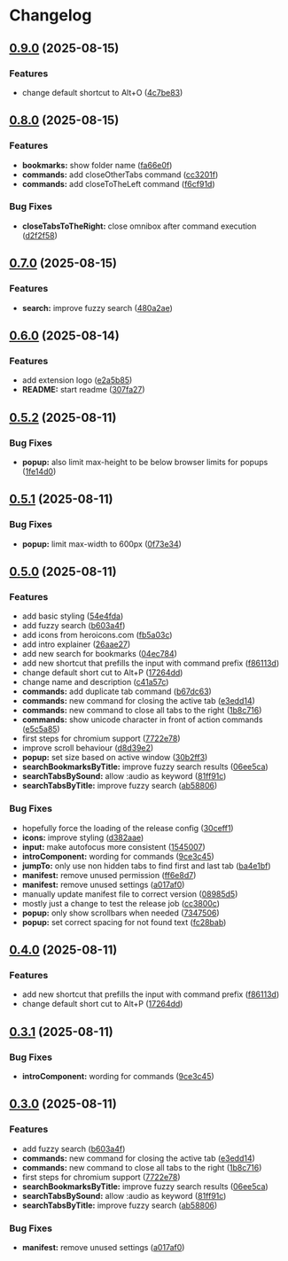 # Changelog

## [0.9.0](https://github.com/lkuechler/omnibox-browser-extension/compare/omnibox-browser-extension-v0.8.0...omnibox-browser-extension-v0.9.0) (2025-08-15)


### Features

* change default shortcut to Alt+O ([4c7be83](https://github.com/lkuechler/omnibox-browser-extension/commit/4c7be83e228601b5a8e68b02b7cf70b893b25c2a))

## [0.8.0](https://github.com/lkuechler/omnibox-browser-extension/compare/omnibox-browser-extension-v0.7.0...omnibox-browser-extension-v0.8.0) (2025-08-15)


### Features

* **bookmarks:** show folder name ([fa66e0f](https://github.com/lkuechler/omnibox-browser-extension/commit/fa66e0fb336d91fbaf21db66acc2e09238229c55))
* **commands:** add closeOtherTabs command ([cc3201f](https://github.com/lkuechler/omnibox-browser-extension/commit/cc3201f5283a5ec2f86d2fc73153d409b4bbc179))
* **commands:** add closeToTheLeft command ([f6cf91d](https://github.com/lkuechler/omnibox-browser-extension/commit/f6cf91dce6d263b4c07ddd145d609ba2c178334e))


### Bug Fixes

* **closeTabsToTheRight:** close omnibox after command execution ([d2f2f58](https://github.com/lkuechler/omnibox-browser-extension/commit/d2f2f5856c1fd619877a18fe00644115e1ee45c9))

## [0.7.0](https://github.com/lkuechler/omnibox-browser-extension/compare/omnibox-browser-extension-v0.6.0...omnibox-browser-extension-v0.7.0) (2025-08-15)


### Features

* **search:** improve fuzzy search ([480a2ae](https://github.com/lkuechler/omnibox-browser-extension/commit/480a2ae156c037cc892df144cf5aa5a81b904ad5))

## [0.6.0](https://github.com/lkuechler/omnibox-browser-extension/compare/omnibox-browser-extension-v0.5.2...omnibox-browser-extension-v0.6.0) (2025-08-14)


### Features

* add extension logo ([e2a5b85](https://github.com/lkuechler/omnibox-browser-extension/commit/e2a5b85e2b12667b1239f7dae1d92a98d4b447c5))
* **README:** start readme ([307fa27](https://github.com/lkuechler/omnibox-browser-extension/commit/307fa27f22b9f0e27c0df2cf2e2d446fd7e47344))

## [0.5.2](https://github.com/lkuechler/omnibox-browser-extension/compare/omnibox-browser-extension-v0.5.1...omnibox-browser-extension-v0.5.2) (2025-08-11)


### Bug Fixes

* **popup:** also limit max-height to be below browser limits for popups ([1fe14d0](https://github.com/lkuechler/omnibox-browser-extension/commit/1fe14d05e2d5f304695a36d90ec9880fb40cd68e))

## [0.5.1](https://github.com/lkuechler/omnibox-browser-extension/compare/omnibox-browser-extension-v0.5.0...omnibox-browser-extension-v0.5.1) (2025-08-11)


### Bug Fixes

* **popup:** limit max-width to 600px ([0f73e34](https://github.com/lkuechler/omnibox-browser-extension/commit/0f73e341da3897c816ce75cdea323fff07ad64d3))

## [0.5.0](https://github.com/lkuechler/omnibox-browser-extension/compare/omnibox-browser-extension-v0.4.0...omnibox-browser-extension-v0.5.0) (2025-08-11)


### Features

* add basic styling ([54e4fda](https://github.com/lkuechler/omnibox-browser-extension/commit/54e4fda863161a8cc9997f6f9c932f32f9fb35f7))
* add fuzzy search ([b603a4f](https://github.com/lkuechler/omnibox-browser-extension/commit/b603a4fc5153ac3b2e64722e8a182e77512482fa))
* add icons from heroicons.com ([fb5a03c](https://github.com/lkuechler/omnibox-browser-extension/commit/fb5a03cecc585dccfe03858d656f946ae802259d))
* add intro explainer ([26aae27](https://github.com/lkuechler/omnibox-browser-extension/commit/26aae27c99a18de7b64659657d291cb3b1f3013b))
* add new search for bookmarks ([04ec784](https://github.com/lkuechler/omnibox-browser-extension/commit/04ec784dc018a508df6ec8ca6538755d133a5c08))
* add new shortcut that prefills the input with command prefix ([f86113d](https://github.com/lkuechler/omnibox-browser-extension/commit/f86113db04b5beb6e543806250e8cacfe13cbaa4))
* change default short cut to Alt+P ([17264dd](https://github.com/lkuechler/omnibox-browser-extension/commit/17264dd31c0f6361219e6512e9c091e34fa4bf43))
* change name and description ([c41a57c](https://github.com/lkuechler/omnibox-browser-extension/commit/c41a57c7351ed4ffc15c649720be09a13a8d799f))
* **commands:** add duplicate tab command ([b67dc63](https://github.com/lkuechler/omnibox-browser-extension/commit/b67dc638d09e1db2e496846954120bd1c7a2980d))
* **commands:** new command for closing the active tab ([e3edd14](https://github.com/lkuechler/omnibox-browser-extension/commit/e3edd14eec2299dd572e35ed53fd35c4507d3059))
* **commands:** new command to close all tabs to the right ([1b8c716](https://github.com/lkuechler/omnibox-browser-extension/commit/1b8c716c2ef481452eb35760dee62b17546f3db9))
* **commands:** show unicode character in front of action commands ([e5c5a85](https://github.com/lkuechler/omnibox-browser-extension/commit/e5c5a85f3d7fef5f06f8dbe4113c5c38784d2576))
* first steps for chromium support ([7722e78](https://github.com/lkuechler/omnibox-browser-extension/commit/7722e78bad85bdecb1fae3561ecf95fd51edca50))
* improve scroll behaviour ([d8d39e2](https://github.com/lkuechler/omnibox-browser-extension/commit/d8d39e2a4f230b6f748a3b03ff95bf3e9b8f0300))
* **popup:** set size based on active window ([30b2ff3](https://github.com/lkuechler/omnibox-browser-extension/commit/30b2ff3ff5086fb8056fa8d3713687c01ca8a0fb))
* **searchBookmarksByTitle:** improve fuzzy search results ([06ee5ca](https://github.com/lkuechler/omnibox-browser-extension/commit/06ee5ca0e2c757c6e54468a37ce886470bf77d55))
* **searchTabsBySound:** allow :audio as keyword ([81ff91c](https://github.com/lkuechler/omnibox-browser-extension/commit/81ff91ce685c2ae215b34fbf95ed59ee32099f47))
* **searchTabsByTitle:** improve fuzzy search ([ab58806](https://github.com/lkuechler/omnibox-browser-extension/commit/ab588068a7bfbefc67c3583a6bcf90bf6e7405cc))


### Bug Fixes

* hopefully force the loading of the release config ([30ceff1](https://github.com/lkuechler/omnibox-browser-extension/commit/30ceff1a67c8c548ebbfece0e522dca393765e36))
* **icons:** improve styling ([d382aae](https://github.com/lkuechler/omnibox-browser-extension/commit/d382aaec2e4deee1ca55a3a44d40ec5c2c0e803a))
* **input:** make autofocus more consistent ([1545007](https://github.com/lkuechler/omnibox-browser-extension/commit/154500732a357d4b2d74e4eabb2e1967e6347f88))
* **introComponent:** wording for commands ([9ce3c45](https://github.com/lkuechler/omnibox-browser-extension/commit/9ce3c454903f3ffa99aa2e689ffadadfe3eec4d1))
* **jumpTo:** only use non hidden tabs to find first and last tab ([ba4e1bf](https://github.com/lkuechler/omnibox-browser-extension/commit/ba4e1bf20b11a1202612dba76b9b18e09f161f6b))
* **manifest:** remove unused permission ([ff6e8d7](https://github.com/lkuechler/omnibox-browser-extension/commit/ff6e8d75ed3b1edec724ef4e051aad9cb644f049))
* **manifest:** remove unused settings ([a017af0](https://github.com/lkuechler/omnibox-browser-extension/commit/a017af036d1d0aac903093f26d9619a9a1cc98d4))
* manually update manifest file to correct version ([08985d5](https://github.com/lkuechler/omnibox-browser-extension/commit/08985d504eab7eea399b80102f7cf08d04ac47bd))
* mostly just a change to test the release job ([cc3800c](https://github.com/lkuechler/omnibox-browser-extension/commit/cc3800c234964175e66fcb7eee732d36a9c94de3))
* **popup:** only show scrollbars when needed ([7347506](https://github.com/lkuechler/omnibox-browser-extension/commit/7347506dede2d1656a79dd770a71f1894016aded))
* **popup:** set correct spacing for not found text ([fc28bab](https://github.com/lkuechler/omnibox-browser-extension/commit/fc28bab4c72b12b7d46565e0a9f5762ca676c985))

## [0.4.0](https://github.com/lkuechler/omnibox-browser-extension/compare/v0.3.1...v0.4.0) (2025-08-11)


### Features

* add new shortcut that prefills the input with command prefix ([f86113d](https://github.com/lkuechler/omnibox-browser-extension/commit/f86113db04b5beb6e543806250e8cacfe13cbaa4))
* change default short cut to Alt+P ([17264dd](https://github.com/lkuechler/omnibox-browser-extension/commit/17264dd31c0f6361219e6512e9c091e34fa4bf43))

## [0.3.1](https://github.com/lkuechler/omnibox-browser-extension/compare/v0.3.0...v0.3.1) (2025-08-11)


### Bug Fixes

* **introComponent:** wording for commands ([9ce3c45](https://github.com/lkuechler/omnibox-browser-extension/commit/9ce3c454903f3ffa99aa2e689ffadadfe3eec4d1))

## [0.3.0](https://github.com/lkuechler/omnibox-browser-extension/compare/v0.2.3...v0.3.0) (2025-08-11)


### Features

* add fuzzy search ([b603a4f](https://github.com/lkuechler/omnibox-browser-extension/commit/b603a4fc5153ac3b2e64722e8a182e77512482fa))
* **commands:** new command for closing the active tab ([e3edd14](https://github.com/lkuechler/omnibox-browser-extension/commit/e3edd14eec2299dd572e35ed53fd35c4507d3059))
* **commands:** new command to close all tabs to the right ([1b8c716](https://github.com/lkuechler/omnibox-browser-extension/commit/1b8c716c2ef481452eb35760dee62b17546f3db9))
* first steps for chromium support ([7722e78](https://github.com/lkuechler/omnibox-browser-extension/commit/7722e78bad85bdecb1fae3561ecf95fd51edca50))
* **searchBookmarksByTitle:** improve fuzzy search results ([06ee5ca](https://github.com/lkuechler/omnibox-browser-extension/commit/06ee5ca0e2c757c6e54468a37ce886470bf77d55))
* **searchTabsBySound:** allow :audio as keyword ([81ff91c](https://github.com/lkuechler/omnibox-browser-extension/commit/81ff91ce685c2ae215b34fbf95ed59ee32099f47))
* **searchTabsByTitle:** improve fuzzy search ([ab58806](https://github.com/lkuechler/omnibox-browser-extension/commit/ab588068a7bfbefc67c3583a6bcf90bf6e7405cc))


### Bug Fixes

* **manifest:** remove unused settings ([a017af0](https://github.com/lkuechler/omnibox-browser-extension/commit/a017af036d1d0aac903093f26d9619a9a1cc98d4))
